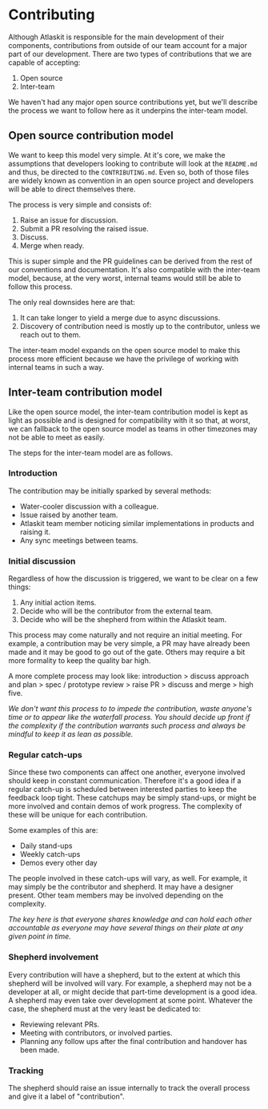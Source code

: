 # Contributing

Although Atlaskit is responsible for the main development of their components, contributions from outside of our team account for a major part of our development. There are two types of contributions that we are capable of accepting:

1. Open source
2. Inter-team

We haven't had any major open source contributions yet, but we'll describe the process we want to follow here as it underpins the inter-team model.

## Open source contribution model

We want to keep this model very simple. At it's core, we make the assumptions that developers looking to contribute will look at the `README.md` and thus, be directed to the `CONTRIBUTING.md`. Even so, both of those files are widely known as convention in an open source project and developers will be able to direct themselves there.

The process is very simple and consists of:

1. Raise an issue for discussion.
2. Submit a PR resolving the raised issue.
3. Discuss.
4. Merge when ready.

This is super simple and the PR guidelines can be derived from the rest of our conventions and documentation. It's also compatible with the inter-team model, because, at the very worst, internal teams would still be able to follow this process.

The only real downsides here are that:

1. It can take longer to yield a merge due to async discussions.
2. Discovery of contribution need is mostly up to the contributor, unless we reach out to them.

The inter-team model expands on the open source model to make this process more efficient because we have the privilege of working with internal teams in such a way.

## Inter-team contribution model

Like the open source model, the inter-team contribution model is kept as light as possible and is designed for compatibility with it so that, at worst, we can fallback to the open source model as teams in other timezones may not be able to meet as easily.

The steps for the inter-team model are as follows.

### Introduction

The contribution may be initially sparked by several methods:

- Water-cooler discussion with a colleague.
- Issue raised by another team.
- Atlaskit team member noticing similar implementations in products and raising it.
- Any sync meetings between teams.

### Initial discussion

Regardless of how the discussion is triggered, we want to be clear on a few things:

1. Any initial action items.
2. Decide who will be the contributor from the external team.
3. Decide who will be the shepherd from within the Atlaskit team.

This process may come naturally and not require an initial meeting. For example, a contribution may be very simple, a PR may have already been made and it may be good to go out of the gate. Others may require a bit more formality to keep the quality bar high.

A more complete process may look like: introduction > discuss approach and plan > spec / prototype review > raise PR > discuss and merge > high five.

_We don't want this process to to impede the contribution, waste anyone's time or to appear like the waterfall process. You should decide up front if the complexity if the contribution warrants such process and always be mindful to keep it as lean as possible._

### Regular catch-ups

Since these two components can affect one another, everyone involved should keep in constant communication. Therefore it's a good idea if a regular catch-up is scheduled between interested parties to keep the feedback loop tight. These catchups may be simply stand-ups, or might be more involved and contain demos of work progress. The complexity of these will be unique for each contribution.

Some examples of this are:

- Daily stand-ups
- Weekly catch-ups
- Demos every other day

The people involved in these catch-ups will vary, as well. For example, it may simply be the contributor and shepherd. It may have a designer present. Other team members may be involved depending on the complexity.

_The key here is that everyone shares knowledge and can hold each other accountable as everyone may have several things on their plate at any given point in time._

### Shepherd involvement

Every contribution will have a shepherd, but to the extent at which this shepherd will be involved will vary. For example, a shepherd may not be a developer at all, or might decide that part-time development is a good idea. A shepherd may even take over development at some point. Whatever the case, the shepherd must at the very least be dedicated to:

- Reviewing relevant PRs.
- Meeting with contributors, or involved parties.
- Planning any follow ups after the final contribution and handover has been made.

### Tracking

The shepherd should raise an issue internally to track the overall process and give it a label of "contribution".

